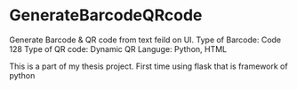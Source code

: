 # GenerateBarcodeQRcode
Generate Barcode &amp; QR code from text feild on UI. 
Type of Barcode: Code 128 
Type of QR code: Dynamic QR
Languge: Python, HTML

This is a part of my thesis project. First time using flask that is framework of python
